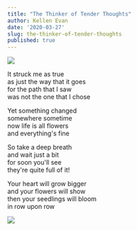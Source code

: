 ```yaml
---
title: "The Thinker of Tender Thoughts"
author: Kellen Evan
date: '2020-03-27'
slug: the-thinker-of-tender-thoughts
published: true
---
```


<img src="/images/the-thinker-of-tender-thoughts-original.png">

It struck me as true </br>
as just the way that it goes </br>
for the path that I saw </br>
was not the one that I chose

Yet something changed </br>
somewhere sometime </br>
now life is all flowers </br>
and everything's fine

So take a deep breath </br>
and wait just a bit </br>
for soon you'll see </br>
they're quite full of it!

Your heart will grow bigger </br>
and your flowers will show </br>
then your seedlings will bloom </br>
in row upon row

<img src="/images/the-thinker-of-tender-thoughts.png">
